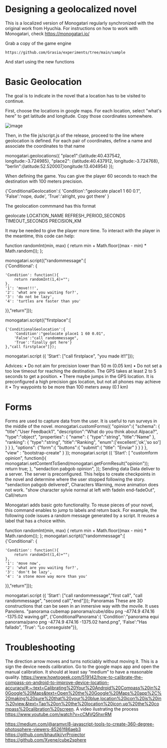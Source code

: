 Designing a geolocalized novel
===

This is a localized version of Monogatari regularly synchronized with the original work from Hyuchia. For instructions on how to work with Monogatari, check https://monogatari.io/ 

Grab a copy of the game engine

	https://github.com/Grasia/experiments/tree/main/sample 

And start using the new functions

Basic Geolocation
==

The goal is to indicate in the novel that a location has to be visited to continue.

First, choose the locations in google maps. For each location, select "what's here" to get latitude and longitude. Copy those coordinates somewhere. 

![image](https://user-images.githubusercontent.com/3056482/137270296-f328252b-9b2e-4424-80a8-a5376ec730f6.png)


Then, in the file js/script.js of the release, proceed to the line where geolocation is defined. For each pair of coordinates, define a name and associate the coordinates to that name

monogatari.geolocations({
	"place1":{latitude:40.437542, longitude:-3.724985},
	"place2": {latitude:40.437912, longitude:-3.724768},
	"berlin":{latitude:52.520007,longitude:13.404954}
});


When defining the game. You can give the player 60 seconds to reach the destination with 100 meters precision.

{'ConditionalGeolocation':{
		'Condition':"geolocate place1 1 60 0.1",
		'False':'nope, dude',
		'True':'alright, you got there'
	}

The geolocation commmand has this format

geolocate LOCATION_NAME REFRESH_PERIOD_SECONDS TIMEOUT_SECONDS PRECISION_KM

It may be needed to give the player more time. To interact with the player in the meantime, this code can help:

function randomInt(min, max) {
	return min + Math.floor((max - min) * Math.random());
};

monogatari.script({"randommessage":[	
{'Conditional': {

    'Condition': function(){
        return randomInt(1,4)+"";
    },
    '1': 'move!!!',
    '2': 'what are you waiting for?',
    '3': 'do not be lazy',
    '4': 'turtles are faster than you'
}},"return"]});


monogatari.script({"firstplace":[
	
	{'ConditionalGeolocation':{
		'Condition':"geolocate place1 1 60 0.01",
		'False':"call randommessage",
		'True':'finally got here'}
	},"call firstplace"]});

monogatari.script ({	'Start': ["call firstplace",
	"you made it!!"]});

Advices: 
    • Do not aim for precision lower than 50 m (0.05 km)
    • Do not set a too low timeout for reaching the destination. The GPS takes at least 2 to 5 seconds to get a position.
    • There maybe jumps in the GPS location. It is preconfigured a high precision gps location, but not all phones may achieve it
    • Try waypoints to be more than 100 meters away (0.1 km)

Forms
==
Forms are used to capture data from the user. It is useful to run surveys in the middle of the novel. 
monogatari.customForms({
	"opinion":{
		"schema": {
			"title":"User Feedback1",
			"description":"What do you think about Alpaca?",
			"type":"object",
			"properties": {
				"name": {
					"type":"string",
					"title":"Name"
				},
				"ranking": {
					"type":"string",
					"title":"Ranking",
					"enum":['excellent','ok','so so']
				}
			}
		},
		"options": {"form":{
			"buttons":{
				"submit":{
					"title": "Enviar"
				}
			}
		}
	},
	"view" : "bootstrap-create"
}
});
monogatari.script ({	'Start': [
	"customform opinion",
	function(){
		monogatari.setContentToSend(monogatari.getFormResult("opinion"));
		return true;
	},
	"sendaction pabgob opinion",
});
Sending data
Data deliver to a server. The server is preconfigured. This helps to create checkpoints in the novel and determine where the user stopped following the story.
"sendaction pabgob delivered",
Characters
Warning, move animation does not work. 
	"show character sylvie normal at left with fadeIn end-fadeOut",
Call/return

Monogatari adds basic goto functionality. To reuse pieces of your novel, this command enables to jump to labels and return back. 
For example, the following code issues a random message generated by a script. It reuses a label that has a choice within. 

function randomInt(min, max) {
	return min + Math.floor((max - min) * Math.random());
};
monogatari.script({"randommessage":[	
{'Conditional': {

    'Condition': function(){
        return randomInt(1,4)+"";
    },
    '1': 'move now',
    '2': 'what are you waiting for?',
    '3': 'don't be lazy',
    '4': 'a stone move way more than you'
}},"return"]});

monogatari.script ({	'Start': ["call randommessage","first call", "call randommessage", "second call","end"]});
Panoramas
These are 3D constructions that can be seen in an inmersive way with the movile. It uses Panolens. 
"panorama cubemap panorama/cube/dibu png -4774.9 474.16 -1375.02 waving.gif",
{'ConditionalPanorama':{
	'Condition':"panorama equi panorama/pano png -4774.9 474.16 -1375.02 hand.png",
	'False':"Has fallado",
	'True': "Lo conseguiste"}},

Troubleshooting
==
The direction arrow moves and turns noticiably without moving it.
This is a sign the device needs calibration. Go to the google maps app and open the manual calibration. It should at least say “medium” to have a reasonable quality. 
https://www.howtogeek.com/519142/how-to-calibrate-the-compass-on-android-to-improve-device-location-accuracy/#:~:text=Calibrating%20Your%20Android%20Compass%20in%20Google%20Maps&text=Open%20the%20Google%20Maps%20app%2C%20making%20sure%20that%20your%20blue,location%20icon%20is%20in%20view.&text=Tap%20on%20the%20location%20icon,up%20the%20compass%20calibration%20screen.
A video ilustrating the process
https://www.youtube.com/watch?v=cCMVQ5hxrRM 

https://medium.com/@aramvr/8-javascript-tools-to-create-360-degree-photosphere-viewers-85261f86aeb3
https://github.com/bhautikj/vrProjector
https://github.com/Xyene/cube2sphere
